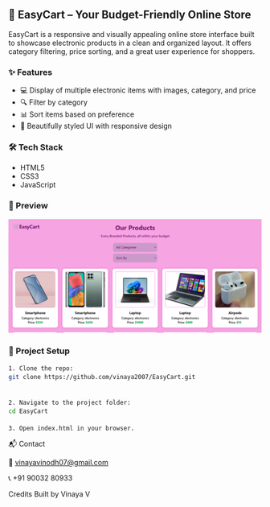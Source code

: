 ## 🛒 EasyCart – Your Budget-Friendly Online Store

EasyCart is a responsive and visually appealing online store interface built to showcase electronic products in a clean and organized layout. It offers category filtering, price sorting, and a great user experience for shoppers.

### ✨ Features
- 💻 Display of multiple electronic items with images, category, and price
- 🔍 Filter by category
- 📊 Sort items based on preference
- 🎨 Beautifully styled UI with responsive design

### 🛠️ Tech Stack
- HTML5
- CSS3
- JavaScript

### 📸 Preview
![EasyCart Preview](./EasyCart.png)

### 📁 Project Setup
```bash
1. Clone the repo:
git clone https://github.com/vinaya2007/EasyCart.git


2. Navigate to the project folder:
cd EasyCart

3. Open index.html in your browser.
```

📬 Contact 

📧 vinayavinodh07@gmail.com 

📞 +91 90032 80933

Credits Built by Vinaya V
